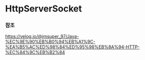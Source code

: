 # HttpServerSocket
### 참조
https://velog.io/@jmsuper_97/Java-%EC%9E%90%EB%B0%94%EB%A1%9C-%EA%B5%AC%ED%98%84%ED%95%98%EB%8A%94-HTTP-%EC%84%9C%EB%B2%84
